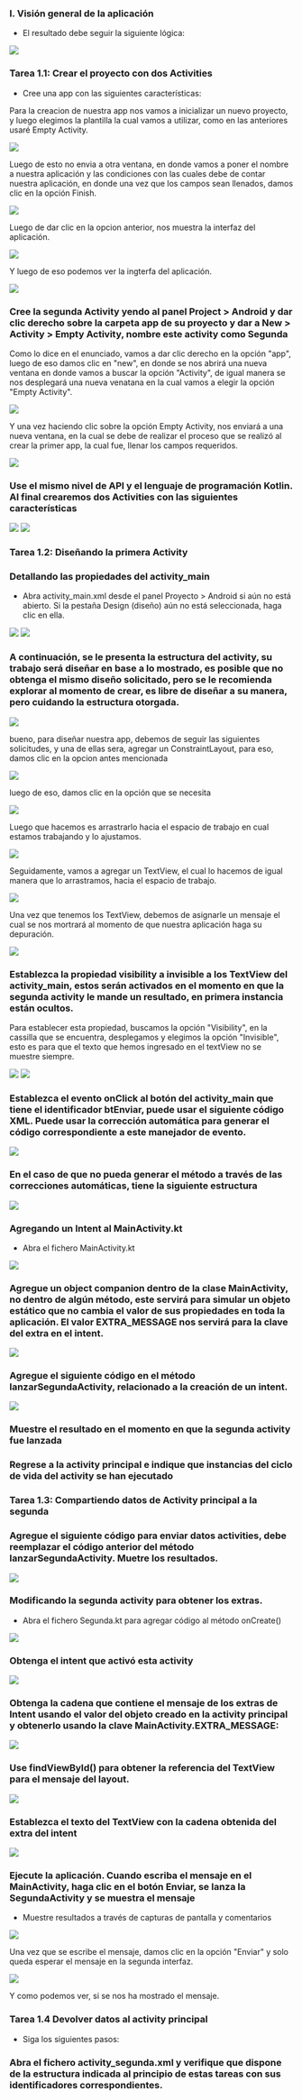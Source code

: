 ### I. Visión general de la aplicación

* El resultado debe seguir la siguiente lógica:

<img src="Medio\imagen1.png/">

### Tarea 1.1: Crear el proyecto con dos Activities

* Cree una app con las siguientes características:

Para la creacion de nuestra app nos vamos a inicializar un nuevo proyecto, y luego elegimos la plantilla la cual vamos a utilizar, como en las anteriores usaré Empty Activity.

<img src="Medio\imagen2.png/">

Luego de esto no envia a otra ventana, en donde vamos a poner el nombre a nuestra aplicación y las condiciones con las cuales debe de contar nuestra aplicación, en donde una vez que los campos sean llenados, damos clic en la opción Finish.


<img src="Medio\imagen3.png/">

Luego de dar clic en la opcion anterior, nos muestra la interfaz del aplicación.

<img src="Medio\imagen4.png/">

Y luego de eso podemos ver la ingterfa del aplicación.

<img src="Medio\imagen5.png/">

### Cree la segunda Activity yendo al panel Project > Android y dar clic derecho sobre la carpeta app de su proyecto y dar a New > Activity > Empty Activity, nombre este activity como Segunda

Como lo dice en el enunciado, vamos a dar clic derecho en la opción "app", luego de eso damos clic en "new", en donde se nos abrirá una nueva ventana en donde vamos a buscar la opción "Activity", de igual manera se nos desplegará una nueva venatana en la cual vamos a elegir la opción "Empty Activity".

<img src="Medio/imagen7.PNG/">

Y una vez haciendo clic sobre la opción Empty Activity, nos enviará a una nueva ventana, en la cual se debe de realizar el proceso que se realizó al crear la primer app, la cual fue, llenar los campos requeridos.

<img src="Medio\imagen8.png/">

### Use el mismo nivel de API y el lenguaje de programación Kotlin. Al final crearemos dos Activities con las siguientes características

<img src="Medio\imagen9.png/">

<img src="Medio\imagen10.png/">

### Tarea 1.2: Diseñando la primera Activity

### Detallando las propiedades del activity_main

* Abra activity_main.xml desde el panel Proyecto > Android si aún no está abierto. Si la pestaña Design (diseño) aún no está seleccionada, haga clic en ella.

<img src="Medio\imagen12.PNG/">
<img src="Medio\imagen13.PNG/">

### A continuación, se le presenta la estructura del activity, su trabajo será diseñar en base a lo mostrado, es posible que no obtenga el mismo diseño solicitado, pero se le recomienda explorar al momento de crear, es libre de diseñar a su manera, pero cuidando la estructura otorgada.


<img src="Medio\imagen11.png/">

bueno, para diseñar nuestra app, debemos de seguir las siguientes solicitudes, y una de ellas sera, agregar un ConstraintLayout, para eso, damos clic en la opcion antes mencionada

<img src="Medio\imagen14.PNG/">

luego de eso, damos clic en la opción que se necesita

<img src="Medio\imagen15.PNG/">

Luego que hacemos es arrastrarlo hacia el espacio de trabajo en cual estamos trabajando y lo ajustamos.

<img src="Medio\imagen16.png/">

Seguidamente, vamos a agregar un TextView, el cual lo hacemos de igual manera que lo arrastramos, hacia el espacio de trabajo.

<img src="Medio\imagen17.PNG/">

Una vez que tenemos los TextView, debemos de asignarle un mensaje el cual se nos mortrará al momento de que nuestra aplicación haga su depuración.

<img src="Medio\imagen19.PNG/">

### Establezca la propiedad visibility a invisible a los TextView del activity_main, estos serán activados en el momento en que la segunda activity le mande un resultado, en primera instancia están ocultos.

Para establecer esta propiedad, buscamos la opción "Visibility", en la cassilla que se encuentra, desplegamos y elegimos la opción "Invisible", esto es para que el texto que hemos ingresado en el textView no se muestre siempre.

<img src="Medio\imagen18.PNG/">


<img src="Medio\imagen21.png/">

### Establezca el evento onClick al botón del activity_main que tiene el identificador btEnviar, puede usar el siguiente código XML. Puede usar la corrección automática para generar el código correspondiente a este manejador de evento.

<img src="Medio\imagen22.PNG/">

### En el caso de que no pueda generar el método a través de las correcciones automáticas, tiene la siguiente estructura

<img src="Medio\imagen24.PNG/">

### Agregando un Intent al MainActivity.kt


* Abra el fichero MainActivity.kt
<img src="Medio\imagen26.PNG/">

### Agregue un object companion dentro de la clase MainActivity, no dentro de algún método, este servirá para simular un objeto estático que no cambia el valor de sus propiedades en toda la aplicación. El valor EXTRA_MESSAGE nos servirá para la clave del extra en el intent.

<img src="Medio\imagen27.PNG/">

### Agregue el siguiente código en el método lanzarSegundaActivity, relacionado a la creación de un intent.

<img src="Medio\imagen28.PNG/">

### Muestre el resultado en el momento en que la segunda activity fue lanzada

### Regrese a la activity principal e indique que instancias del ciclo de vida del activity se han ejecutado

### Tarea 1.3: Compartiendo datos de Activity principal a la segunda

### Agregue el siguiente código para enviar datos activities, debe reemplazar el código anterior del método lanzarSegundaActivity. Muetre los resultados.

<img src="Medio\imagen29.png/">

### Modificando la segunda activity para obtener los extras.

* Abra el fichero Segunda.kt para agregar código al método onCreate()

<img src="Medio\imagen30.png/">

### Obtenga el intent que activó esta activity

<img src="Medio\imagen31.PNG/">

### Obtenga la cadena que contiene el mensaje de los extras de Intent usando el valor del objeto creado en la activity principal y obtenerlo usando la clave MainActivity.EXTRA_MESSAGE:

<img src="Medio\imagen32.PNG/">

### Use findViewById() para obtener la referencia del TextView para el mensaje del layout.

<img src="Medio\imagen35.PNG/">

### Establezca el texto del TextView con la cadena obtenida del extra del intent

<img src="Medio\imagen34.PNG/">

### Ejecute la aplicación. Cuando escriba el mensaje en el MainActivity, haga clic en el botón Enviar, se lanza la SegundaActivity y se muestra el mensaje

* Muestre resultados a través de capturas de pantalla y comentarios

<img src="Medio\imagen39.jpg/">

Una vez que se escribe el mensaje, damos clic en la opción "Enviar" y solo queda esperar el mensaje en la segunda interfaz.

<img src="Medio\imagen38.jpg/">

Y como podemos ver, si se nos ha mostrado el mensaje.

### Tarea 1.4 Devolver datos al activity principal

* Siga los siguientes pasos:

### Abra el fichero activity_segunda.xml y verifique que dispone de la estructura indicada al principio de estas tareas con sus identificadores correspondientes.

